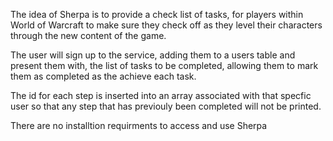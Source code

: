 The idea of Sherpa is to provide a check list of tasks, for players within World of Warcraft to make sure they check off as they level their characters through the new content of the game.

The user will sign up to the service, adding them to a users table and present them with, the list of tasks to be completed, allowing them to mark them as completed as the achieve each task.

The id for each step is inserted into an array associated with that specfic user so that any step that has previouly been completed will not be printed.

There are no installtion requirments to access and use Sherpa